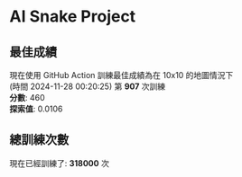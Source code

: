 
# AI Snake Project

## **最佳成績**
現在使用 GitHub Action 訓練最佳成績為在 10x10 的地圖情況下  
(時間 2024-11-28 00:20:25) 第 **907** 次訓練  
**分數**: 460  
**探索值**: 0.0106

## 總訓練次數
現在已經訓練了: **318000** 次
